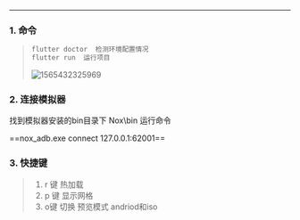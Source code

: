 ----

### 1. 命令

> ```cmd
> flutter doctor  检测环境配置情况
> flutter run  运行项目
> ```
>
> ![1565432325969](H:\biji\typora_imgs\1565432325969.png)

### 2.  连接模拟器

找到模拟器安装的bin目录下  Nox\bin 运行命令

==nox_adb.exe connect 127.0.0.1:62001==

### 3. 快捷键

> 1. r 键  热加载
> 2. p 键 显示网格
> 3. o键  切换 预览模式   andriod和iso 


